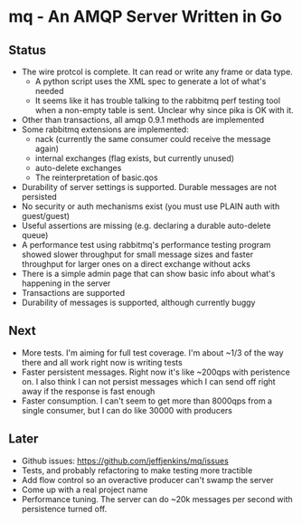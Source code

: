 # mq - An AMQP Server Written in Go

## Status

* The wire protcol is complete. It can read or write any frame or data type.
  * A python script uses the XML spec to generate a lot of what's needed
  * It seems like it has trouble talking to the rabbitmq perf testing
    tool when a non-empty table is sent. Unclear why since pika is OK with it.
* Other than transactions, all amqp 0.9.1 methods are implemented
* Some rabbitmq extensions are implemented:
  * nack (currently the same consumer could receive the message again)
  * internal exchanges (flag exists, but currently unused)
  * auto-delete exchanges
  * The reinterpretation of basic.qos
* Durability of server settings is supported. Durable messages are not persisted
* No security or auth mechanisms exist (you must use PLAIN auth with
  guest/guest)
* Useful assertions are missing (e.g. declaring a durable auto-delete queue)
* A performance test using rabbitmq's performance testing program showed
  slower throughput for small message sizes and faster throughput for larger
  ones on a direct exchange without acks
* There is a simple admin page that can show basic info about what's
  happening in the server
* Transactions are supported
* Durability of messages is supported, although currently buggy

## Next

* More tests. I'm aiming for full test coverage. I'm about ~1/3 of the way
  there and all work right now is writing tests
* Faster persistent messages. Right now it's like ~200qps with peristence
  on. I also think I can not persist messages which I can send off right
  away if the response is fast enough
* Faster consumption. I can't seem to get more than 8000qps from a single
  consumer, but I can do like 30000 with producers

## Later

* Github issues: https://github.com/jeffjenkins/mq/issues
* Tests, and probably refactoring to make testing more tractible
* Add flow control so an overactive producer can't swamp the server
* Come up with a real project name
* Performance tuning. The server can do ~20k messages per second with persistence turned off.